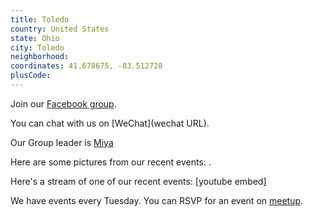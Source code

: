 ```yaml
---
title: Toledo
country: United States
state: Ohio
city: Toledo
neighborhood: 
coordinates: 41.678675, -83.512728
plusCode:
---
```

Join our [Facebook group](https://www.facebook.com/groups/free.code.camp.toledo).

You can chat with us on [WeChat](wechat URL).

Our Group leader is [Miya](freecodecamp.org/miya)

Here are some pictures from our recent events:
![]().

Here's a stream of one of our recent events:
[youtube embed]

We have events every Tuesday. You can RSVP for an event on [meetup](meetupurl).
